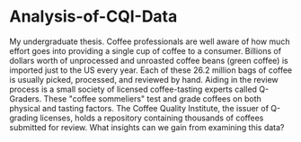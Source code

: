 # Analysis-of-CQI-Data
My undergraduate thesis. Coffee professionals are well aware of how much effort goes into providing a single cup of coffee to a consumer. Billions of dollars worth of unprocessed and unroasted coffee beans (green coffee) is imported just to the US every year. Each of these 26.2 million bags of coffee is usually picked, processed, and reviewed by hand. Aiding in the review process is a small society of licensed coffee-tasting experts called Q-Graders. These "coffee sommeliers" test and grade coffees on both physical and tasting factors. The Coffee Quality Institute, the issuer of Q-grading licenses, holds a repository containing thousands of coffees submitted for review. What insights can we gain from examining this data?
